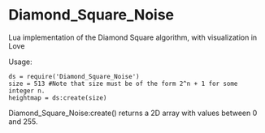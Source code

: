 Diamond_Square_Noise
====================

Lua implementation of the Diamond Square algorithm, with visualization in Love

Usage: 

    ds = require('Diamond_Square_Noise')
    size = 513 #Note that size must be of the form 2^n + 1 for some integer n.
    heightmap = ds:create(size)


Diamond_Square_Noise:create() returns a 2D array with values between 0 and 255. 

